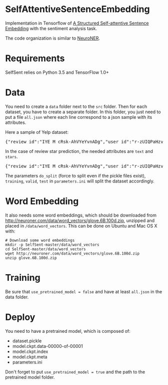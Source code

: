 # SelfAttentiveSentenceEmbedding
Implementation in Tensorflow of [A Structured Self-attentive Sentence Embedding](https://arxiv.org/abs/1703.03130) with the sentiment analysis task.

The code organization is similar to [NeuroNER](https://arxiv.org/abs/1705.05487).

# Requirements
SelfSent relies on Python 3.5 and TensorFlow 1.0+

# Data
You need to create a `data` folder next to the `src` folder.
Then for each dataset, you have to create a separate folder. In this folder, you just need to put a file `all.json` where each line correspond to a json sample with its attributes. 

Here a sample of Yelp dataset:
<pre>{"review_id":"IYE_M_cRsk-AhVYeYvnADg","user_id":"r-zUIQPaHzvIyL93wQaoiQ","business_id":"HE23DlZWAO_JF1VIHA60TQ",**"stars":3**,"date":"2012-10-09",**"text":"This is the Capitol Square branch."**,"useful":0,"funny":0,"cool":0,"type":"review"}</pre>

In the case of review star prediction, the needed attributes are `text` and `stars`. 
<pre>{"review_id":"IYE_M_cRsk-AhVYeYvnADg","user_id":"r-zUIQPaHzvIyL93wQaoiQ","business_id":"HE23DlZWAO_JF1VIHA60TQ",<b>"stars":3</b>,"date":"2012-10-09",<b>"text":"This is the Capitol Square branch."</b>,"useful":0,"funny":0,"cool":0,"type":"review"}</pre>

The parameters `do_split` (force to split even if the pickle files exist), `training`, `valid`, `test` in `parameters.ini` will split the dataset accordingly.

# Word Embedding
It also needs some word embeddings, which should be downloaded from http://neuroner.com/data/word_vectors/glove.6B.100d.zip, unzipped and placed in `/data/word_vectors`. This can be done on Ubuntu and Mac OS X with:

```
# Download some word embeddings
mkdir -p SelfSent-master/data/word_vectors
cd SelfSent-master/data/word_vectors
wget http://neuroner.com/data/word_vectors/glove.6B.100d.zip
unzip glove.6B.100d.zip
```

# Training

Be sure that `use_pretrained_model = false` and have at least `all.json` in the data folder.

# Deploy

You need to have a pretrained model, which is composed of:
- dataset.pickle
- model.ckpt.data-00000-of-00001
- model.ckpt.index
- model.ckpt.meta
- parameters.ini

Don't forget to put `use_pretrained_model = true` and the path to the pretrained model folder.
